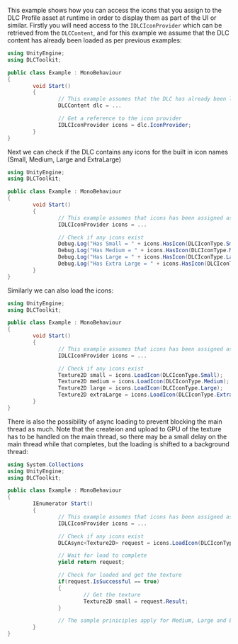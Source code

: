 This example shows how you can access the icons that you assign to the DLC Profile asset at runtime in order to display them as part of the UI or similar. Firstly you will need access to the `IDLCIconProvider` which can be retrieved from the `DLCContent`, and for this example we assume that the DLC content has already been loaded as per previous examples:

```cs
using UnityEngine;
using DLCToolkit;

public class Example : MonoBehaviour
{
        void Start()
        {
                // This example assumes that the DLC has already been loaded
                DLCContent dlc = ...

                // Get a reference to the icon provider
                IDLCIconProvider icons = dlc.IconProvider;
        }
}
```

Next we can check if the DLC contains any icons for the built in icon names (Small, Medium, Large and ExtraLarge)

```cs
using UnityEngine;
using DLCToolkit;

public class Example : MonoBehaviour
{
        void Start()
        {
                // This example assumes that icons has been assigned as in the above example
                IDLCIconProvider icons = ...

                // Check if any icons exist
                Debug.Log("Has Small = " + icons.HasIcon(DLCIconType.Small));
                Debug.Log("Has Medium = " + icons.HasIcon(DLCIconType.Medium));
                Debug.Log("Has Large = " + icons.HasIcon(DLCIconType.Large));
                Debug.Log("Has Extra Large = " + icons.HasIcon(DLCIconType.ExtraLarge));
        }
}
```

Similarly we can also load the icons:

```cs
using UnityEngine;
using DLCToolkit;

public class Example : MonoBehaviour
{
        void Start()
        {
                // This example assumes that icons has been assigned as in the above example
                IDLCIconProvider icons = ...

                // Check if any icons exist
                Texture2D small = icons.LoadIcon(DLCIconType.Small);
                Texture2D medium = icons.LoadIcon(DLCIconType.Medium);
                Texture2D large = icons.LoadIcon(DLCIconType.Large);
                Texture2D extraLarge = icons.LoadIcon(DLCIconType.ExtraLarge);
        }
}
```

There is also the possibility of async loading to prevent blocking the main thread as much. Note that the createion and upload to GPU of the texture has to be handled on the main thread, so there may be a small delay on the main thread while that completes, but the loading is shifted to a background thread:

```cs
using System.Collections
using UnityEngine;
using DLCToolkit;

public class Example : MonoBehaviour
{
        IEnumerator Start()
        {
                // This example assumes that icons has been assigned as in the above example
                IDLCIconProvider icons = ...

                // Check if any icons exist
                DLCAsync<Texture2D> request = icons.LoadIcon(DLCIconType.Small);

                // Wait for load to complete
                yield return request;

                // Check for loaded and get the texture
                if(request.IsSuccessful == true)
                {
                        // Get the texture
                        Texture2D small = request.Result;
                }

                // The sample priniciples apply for Medium, Large and ExtraLarge icons too, but have been omitted for conciseness
        }
}
```
